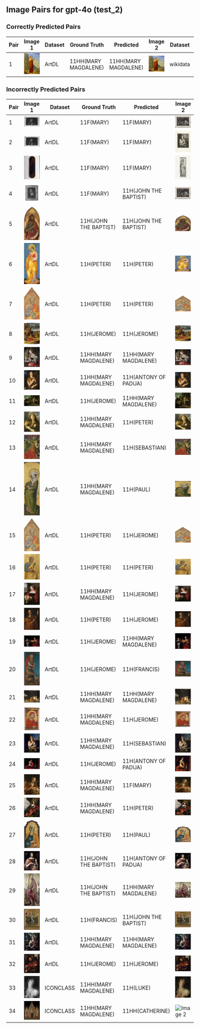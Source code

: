## Image Pairs for gpt-4o (test_2)

### Correctly Predicted Pairs

| Pair | Image 1 | Dataset | Ground Truth | Predicted | Image 2 | Dataset | Ground Truth | Predicted |
|------|---------|---------|--------------|-----------|---------|---------|--------------|-----------|
| 1 | ![Image 1](../../example/image_1_258398.jpg) | ArtDL | 11HH(MARY MAGDALENE) | 11HH(MARY MAGDALENE) | ![Image 2](../../example/image_2_Q19820268.jpg) | wikidata | 11HH(MARY MAGDALENE) | 11HH(MARY MAGDALENE) |

### Incorrectly Predicted Pairs

| Pair | Image 1 | Dataset | Ground Truth | Predicted | Image 2 | Dataset | Ground Truth | Predicted |
|------|---------|---------|--------------|-----------|---------|---------|--------------|-----------|
| 1 | ![Image 1](../../example/image_1_ICCD3163621_13815-H.jpg) | ArtDL | 11F(MARY) | 11F(MARY) | ![Image 2](../../example/image_2_IIHIM_-1335425534.jpg) | ICONCLASS | 11HH(MARY MAGDALENE) | 11H(PAUL) |
| 2 | ![Image 1](../../example/image_1_ICCD3163621_13815-H.jpg) | ArtDL | 11F(MARY) | 11F(MARY) | ![Image 2](../../example/image_2_IIHIM_RIJKS_1401436342.jpg) | ICONCLASS | 11HH(MARY MAGDALENE) | 11H(MATTHEW) |
| 3 | ![Image 1](../../example/image_1_ICCD3710537_375754.jpg) | ArtDL | 11F(MARY) | 11F(MARY) | ![Image 2](../../example/image_2_IIHIM_RIJKS_1827277148.jpg) | ICONCLASS | 11HH(CATHERINE) | 11HH(MARY MAGDALENE) |
| 4 | ![Image 1](../../example/image_1_ICCD4203971_00069043.jpg) | ArtDL | 11F(MARY) | 11H(JOHN THE BAPTIST) | ![Image 2](../../example/image_2_IIHIM_-1335425534.jpg) | ICONCLASS | 11HH(MARY MAGDALENE) | 11H(PAUL) |
| 5 | ![Image 1](../../example/image_1_1939_1_291.jpg) | ArtDL | 11H(JOHN THE BAPTIST) | 11H(JOHN THE BAPTIST) | ![Image 2](../../example/image_2_Q20173065.jpg) | wikidata | 11H(JOHN THE BAPTIST) | 11HH(MARY MAGDALENE) |
| 6 | ![Image 1](../../example/image_1_1939_1_80.jpg) | ArtDL | 11H(PETER) | 11H(PETER) | ![Image 2](../../example/image_2_Q20173671.jpg) | wikidata | 11H(PETER) | 11H(JOHN THE BAPTIST) |
| 7 | ![Image 1](../../example/image_1_1950_11_1_a.jpg) | ArtDL | 11H(PETER) | 11H(PETER) | ![Image 2](../../example/image_2_Q20173413.jpg) | wikidata | 11H(PETER) | 11H(JOHN THE BAPTIST) |
| 8 | ![Image 1](../../example/image_1_253141.jpg) | ArtDL | 11H(JEROME) | 11H(JEROME) | ![Image 2](../../example/image_2_Q3947314.jpg) | wikidata | 11H(JEROME) | 11HH(CATHERINE) |
| 9 | ![Image 1](../../example/image_1_253669.jpg) | ArtDL | 11HH(MARY MAGDALENE) | 11HH(MARY MAGDALENE) | ![Image 2](../../example/image_2_Q20540321.jpg) | wikidata | 11HH(MARY MAGDALENE) | 11H(PETER) |
| 10 | ![Image 1](../../example/image_1_Q15974339.jpg) | ArtDL | 11HH(MARY MAGDALENE) | 11H(ANTONY OF PADUA) | ![Image 2](../../example/image_2_Q15974339.jpg) | wikidata | 11HH(MARY MAGDALENE) | 11HH(MARY MAGDALENE) |
| 11 | ![Image 1](../../example/image_1_Q17335796.jpg) | ArtDL | 11H(JEROME) | 11HH(MARY MAGDALENE) | ![Image 2](../../example/image_2_Q17335796.jpg) | wikidata | 11H(JEROME) | 11H(JEROME) |
| 12 | ![Image 1](../../example/image_1_Q18748614.jpg) | ArtDL | 11HH(MARY MAGDALENE) | 11H(PETER) | ![Image 2](../../example/image_2_Q18748614.jpg) | wikidata | 11HH(MARY MAGDALENE) | 11HH(MARY MAGDALENE) |
| 13 | ![Image 1](../../example/image_1_Q19925792.jpg) | ArtDL | 11HH(MARY MAGDALENE) | 11H(SEBASTIAN) | ![Image 2](../../example/image_2_Q19925792.jpg) | wikidata | 11HH(MARY MAGDALENE) | 11H(JEROME) |
| 14 | ![Image 1](../../example/image_1_Q19926040.jpg) | ArtDL | 11HH(MARY MAGDALENE) | 11H(PAUL) | ![Image 2](../../example/image_2_Q19926040.jpg) | wikidata | 11HH(MARY MAGDALENE) | 11HH(MARY MAGDALENE) |
| 15 | ![Image 1](../../example/image_1_Q20173413.jpg) | ArtDL | 11H(PETER) | 11H(JEROME) | ![Image 2](../../example/image_2_Q20173413.jpg) | wikidata | 11H(PETER) | 11H(JOHN THE BAPTIST) |
| 16 | ![Image 1](../../example/image_1_Q20173883.jpg) | ArtDL | 11H(PETER) | 11H(PETER) | ![Image 2](../../example/image_2_Q20173883.jpg) | wikidata | 11H(PETER) | 11H(JOHN) |
| 17 | ![Image 1](../../example/image_1_Q20267955.jpg) | ArtDL | 11HH(MARY MAGDALENE) | 11H(JEROME) | ![Image 2](../../example/image_2_Q20267955.jpg) | wikidata | 11HH(MARY MAGDALENE) | 11HH(MARY MAGDALENE) |
| 18 | ![Image 1](../../example/image_1_Q21283213.jpg) | ArtDL | 11H(PETER) | 11H(JEROME) | ![Image 2](../../example/image_2_Q21283213.jpg) | wikidata | 11H(PETER) | 11H(ANTONY ABBOT) |
| 19 | ![Image 1](../../example/image_1_Q2715177.jpg) | ArtDL | 11H(JEROME) | 11HH(MARY MAGDALENE) | ![Image 2](../../example/image_2_Q2715177.jpg) | wikidata | 11H(JEROME) | 11HH(CATHERINE) |
| 20 | ![Image 1](../../example/image_1_Q27981491.jpg) | ArtDL | 11H(JEROME) | 11H(FRANCIS) | ![Image 2](../../example/image_2_Q27981491.jpg) | wikidata | 11H(JEROME) | 11H(JEROME) |
| 21 | ![Image 1](../../example/image_1_Q29024815.jpg) | ArtDL | 11HH(MARY MAGDALENE) | 11HH(MARY MAGDALENE) | ![Image 2](../../example/image_2_Q29024815.jpg) | wikidata | 11HH(MARY MAGDALENE) | 11H(JEROME) |
| 22 | ![Image 1](../../example/image_1_Q29477236.jpg) | ArtDL | 11HH(MARY MAGDALENE) | 11H(JEROME) | ![Image 2](../../example/image_2_Q29477236.jpg) | wikidata | 11HH(MARY MAGDALENE) | 11H(PETER) |
| 23 | ![Image 1](../../example/image_1_Q4448822.jpg) | ArtDL | 11HH(MARY MAGDALENE) | 11H(SEBASTIAN) | ![Image 2](../../example/image_2_Q4448822.jpg) | wikidata | 11HH(MARY MAGDALENE) | 11HH(MARY MAGDALENE) |
| 24 | ![Image 1](../../example/image_1_Q510799.jpg) | ArtDL | 11H(JEROME) | 11H(ANTONY OF PADUA) | ![Image 2](../../example/image_2_Q510799.jpg) | wikidata | 11H(JEROME) | 11H(JOHN) |
| 25 | ![Image 1](../../example/image_1_Q55102676.jpg) | ArtDL | 11HH(MARY MAGDALENE) | 11F(MARY) | ![Image 2](../../example/image_2_Q55102676.jpg) | wikidata | 11HH(MARY MAGDALENE) | 11HH(MARY MAGDALENE) |
| 26 | ![Image 1](../../example/image_1_Q6004260.jpg) | ArtDL | 11HH(MARY MAGDALENE) | 11H(PETER) | ![Image 2](../../example/image_2_Q6004260.jpg) | wikidata | 11HH(MARY MAGDALENE) | 11HH(MARY MAGDALENE) |
| 27 | ![Image 1](../../example/image_1___EX_1000788252_18423.jpg) | ArtDL | 11H(PETER) | 11H(PAUL) | ![Image 2](../../example/image_2_Q20172983.jpg) | wikidata | 11H(PETER) | 11H(JOHN THE BAPTIST) |
| 28 | ![Image 1](../../example/image_1_clouet_jean_francbap.jpg) | ArtDL | 11H(JOHN THE BAPTIST) | 11H(ANTONY OF PADUA) | ![Image 2](../../example/image_2_Q30096142.jpg) | wikidata | 11H(JOHN THE BAPTIST) | 11H(JEROME) |
| 29 | ![Image 1](../../example/image_1_en-SK-A-3382.jpg) | ArtDL | 11H(JOHN THE BAPTIST) | 11HH(MARY MAGDALENE) | ![Image 2](../../example/image_2_Q17334273.jpg) | wikidata | 11H(JOHN THE BAPTIST) | 11H(JOHN THE BAPTIST) |
| 30 | ![Image 1](../../example/image_1_en-SK-A-4006.jpg) | ArtDL | 11H(FRANCIS) | 11H(JOHN THE BAPTIST) | ![Image 2](../../example/image_2_Q17335839.jpg) | wikidata | 11H(FRANCIS) | 11H(JOSEPH) |
| 31 | ![Image 1](../../example/image_1_greco_el_17_1703grec.jpg) | ArtDL | 11HH(MARY MAGDALENE) | 11HH(MARY MAGDALENE) | ![Image 2](../../example/image_2_Q16589363.jpg) | wikidata | 11HH(MARY MAGDALENE) | 11H(JOHN) |
| 32 | ![Image 1](../../example/image_1_hemessen_jan_stjerom.jpg) | ArtDL | 11H(JEROME) | 11H(JEROME) | ![Image 2](../../example/image_2_Q114744953.jpg) | wikidata | 11H(JEROME) | 11HH(CATHERINE) |
| 33 | ![Image 1](../../example/image_1_IIHIM_1359909329.jpg) | ICONCLASS | 11HH(MARY MAGDALENE) | 11H(LUKE) | ![Image 2](../../example/image_2_Q117226027.jpg) | wikidata | 11HH(MARY MAGDALENE) | 11H(JOHN THE BAPTIST) |
| 34 | ![Image 1](../../example/image_1_IIHIM_RIJKS_2033920572.jpg) | ICONCLASS | 11HH(MARY MAGDALENE) | 11HH(CATHERINE) | ![Image 2](../../example/image_2_Q17347293.jpg) | wikidata | 11HH(MARY MAGDALENE) | 11HH(MARY MAGDALENE) |
